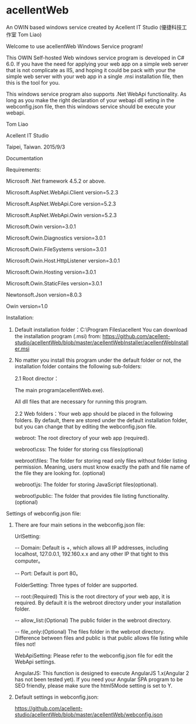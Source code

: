 # acellentWeb
An OWIN based windows service created by Acellent IT Studio (優捷科技工作室 Tom Liao)

Welcome to use acellentWeb Windows Service program!

This OWIN Self-hosted Web windows service program is developed in C# 6.0. If you have the need for applying your web app on a simple web server that is not complicate as IIS, and hoping it could be pack with your the simple web server with your web app in a single .msi installation file, then this is the tool for you. 

This windows service program also supports .Net WebApi functionality. As long as you make the right declaration of your webapi dll seting in the webconfig.json file, then this windows service should be execute your webapi.


Tom Liao

Acellent IT Studio

Taipei, Taiwan. 2015/9/3


Documentation

Requirements:

   Microsoft .Net framework 4.5.2 or above.
   
   Microsoft.AspNet.WebApi.Client version=5.2.3
   
   Microsoft.AspNet.WebApi.Core version=5.2.3
   
   Microsoft.AspNet.WebApi.Owin version=5.2.3
   
   Microsoft.Owin version=3.0.1
   
   Microsoft.Owin.Diagnostics version=3.0.1
   
   Microsoft.Owin.FileSystems version=3.0.1
   
   Microsoft.Owin.Host.HttpListener version=3.0.1
   
   Microsoft.Owin.Hosting version=3.0.1
   
   Microsoft.Owin.StaticFiles version=3.0.1
   
   Newtonsoft.Json version=8.0.3
   
   Owin version=1.0
   

Installation:

1. Default installation folder：C:\Program Files\acellent
   You can download the installation program (.msi) from: https://github.com/acellent-studio/acellentWeb/blob/master/acellentWebInstaller/acellentWebInstaller.msi

2. No matter you install this program under the default folder or not, the installation folder contains the following sub-folders:

   2.1 Root director：
   
     The main program(acellentWeb.exe).
     
     All dll files that are necessary for running this program.
     
   2.2 Web folders：Your web app should be placed in the following folders. By default, there are stored under the default installation folder, but you can change that by editing the webconfig.json file.
   
     webroot: The root directory of your web app (required).
     
     webroot\css: The folder for storing css files(optional)
     
     webroot\files: The folder for storing read only files without folder listing permission. Meaning, users must know exactly the path and file name of the file they are looking for. (optional)
     
     webroot\js: The folder for storing JavaScript files(optional).
     
     webroot\public: The folder that provides file listing functionality.(optional)
     

Settings of webconfig.json file:

1. There are four main setions in the webconfig.json file:

   UrlSetting: 
   
     -- Domain: Default is +, which allows all IP addresses, including localhost, 127.0.0.1, 192.160.x.x and any other IP that tight to this computer。
     
     -- Port: Default is port 80。
     
   FolderSetting: Three types of folder are supported.
   
     -- root:(Required) This is the root directory of your web app, it is required. By default it is the webroot directory under your installation folder.
     
     -- allow_list:(Optional) The public folder in the webroot directory.
     
     -- file_only:(Optional) The files folder in the webroot directory. Difference between files and public is that public allows file listing while files not! 
     
   WebApiSetting: Please refer to the webconfig.json file for edit the WebApi settings.
   
   AngularJS: This function is designed to execute AngularJS 1.x(Angular 2 has not been tested yet). If you need your Angular SPA program to be SEO friendly, please make sure the html5Mode setting is set to Y.
   
   
2. Default settings in webconfig.json: 

   https://github.com/acellent-studio/acellentWeb/blob/master/acellentWeb/webconfig.json 
   
   
